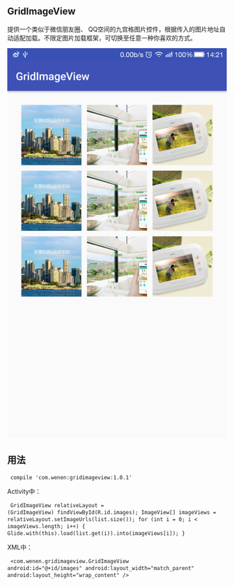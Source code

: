 ## GridImageView

提供一个类似于微信朋友圈、 QQ空间的九宫格图片控件，根据传入的图片地址自动适配加载。不限定图片加载框架，可切换至任意一种你喜欢的方式。

![Alt text](/img/device-2016-12-12-142146.png)


## 用法

<code><pre>
compile 'com.wenen:gridimageview:1.0.1'
</pre></code>

Activity中：
<code><pre>
GridImageView relativeLayout = (GridImageView) findViewById(R.id.images);
ImageView[] imageViews = relativeLayout.setImageUrls(list.size());
    for (int i = 0; i < imageViews.length; i++) {
      Glide.with(this).load(list.get(i)).into(imageViews[i]);
    }
</pre></code>
XML中：

<code><pre>
<com.wenen.gridimageview.GridImageView
      android:id="@+id/images"
      android:layout_width="match_parent"
      android:layout_height="wrap_content"
      />
</pre></code>





